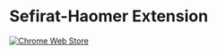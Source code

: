 # Sefirat-Haomer Extension

[![Chrome Web Store](https://img.shields.io/chrome-web-store/v/hnopjdlbidclmnomnahajmhadkniggeo.svg)](https://chrome.google.com/webstore/detail/hnopjdlbidclmnomnahajmhadkniggeo)
